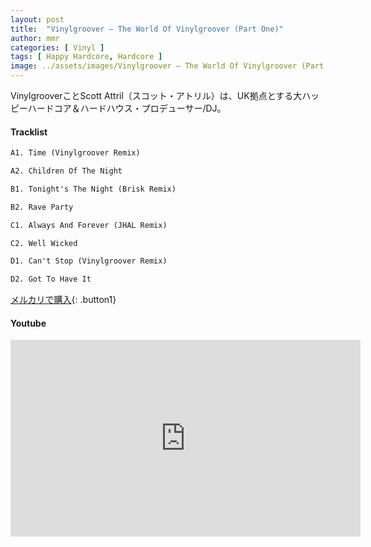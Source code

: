 ```yaml
---
layout: post
title:  "Vinylgroover – The World Of Vinylgroover (Part One)"
author: mmr
categories: [ Vinyl ]
tags: [ Happy Hardcore, Hardcore ]
image: ../assets/images/Vinylgroover – The World Of Vinylgroover (Part One).webp
---
```


VinylgrooverことScott Attril（スコット・アトリル）は、UK拠点とする大ハッピーハードコア＆ハードハウス・プロデューサー/DJ。

#### Tracklist
```md
A1. Time (Vinylgroover Remix)

A2. Children Of The Night

B1. Tonight's The Night (Brisk Remix)

B2. Rave Party

C1. Always And Forever (JHAL Remix)

C2. Well Wicked

D1. Can't Stop (Vinylgroover Remix)

D2. Got To Have It
```

[メルカリで購入](https://jp.mercari.com/item/m20525607321?afid=6142608987){: .button1}

#### Youtube
<iframe width="560" height="315" src="https://www.youtube.com/embed/BNvgGo6rX1A?si=7jwIPbPA_ZFLNwfA" title="YouTube video player" frameborder="0" allow="accelerometer; autoplay; clipboard-write; encrypted-media; gyroscope; picture-in-picture; web-share" referrerpolicy="strict-origin-when-cross-origin" allowfullscreen></iframe>